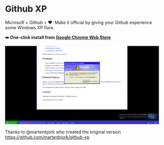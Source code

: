 # Github XP
Microsoft + Github = ❤️. Make it official by giving your Github experience some Windows XP flare.

**➡️ One-click install from [Google Chrome Web Store](https://chrome.google.com/webstore/detail/bbiaeipkdoojhekhabbpdnghbinbfbee/)**

![Screenshot of the Chrome extension](https://raw.githubusercontent.com/sharvit/github-xp/master/screenshot.png)


Thanks to @martenbjork who created the original version
https://github.com/martenbjork/github-xp
